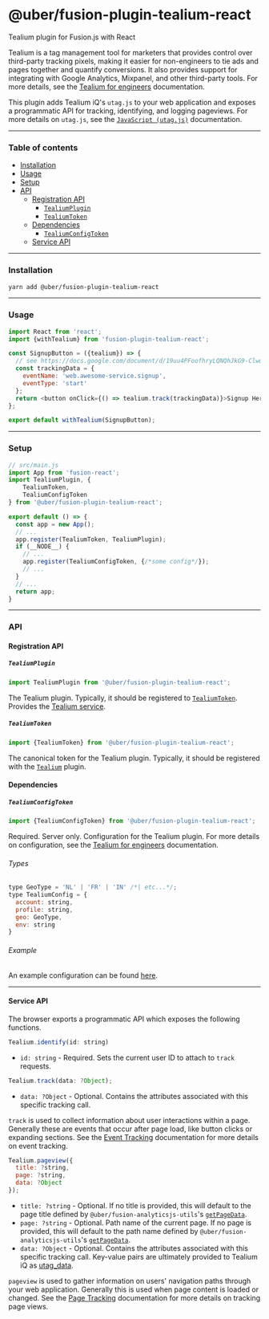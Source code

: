 # @uber/fusion-plugin-tealium-react

Tealium plugin for Fusion.js with React

Tealium is a tag management tool for marketers that provides control over third-party tracking pixels, making it easier for non-engineers to tie ads and pages together and quantify conversions.  It also provides support for integrating with Google Analytics, Mixpanel, and other third-party tools.  For more details, see the [Tealium for engineers](https://code.uberinternal.com/w/tealium/) documentation.

This plugin adds Tealium iQ's `utag.js` to your web application and exposes a programmatic API for tracking, identifying, and logging pageviews.  For more details on `utag.js`, see the [`JavaScript (utag.js)`](https://community.tealiumiq.com/t5/JavaScript-utag-js/tkb-p/utag) documentation.

------

### Table of contents

- [Installation](#installation)
- [Usage](#usage)
- [Setup](#setup)
- [API](#api)
  - [Registration API](#registration-api)
    - [`TealiumPlugin`](#tealiumplugin)
    - [`TealiumToken`](#tealiumtoken)
  - [Dependencies](#dependencies)
    - [`TealiumConfigToken`](#tealiumconfigtoken)
  - [Service API](#service-api)

------

### Installation

```sh
yarn add @uber/fusion-plugin-tealium-react
```

------

### Usage

```js
import React from 'react';
import {withTealium} from 'fusion-plugin-tealium-react';

const SignupButton = ({tealium}) => {
  // see https://docs.google.com/document/d/19uu4PFoofhryLQNQhJkG9-ClwqgPUl8m_MCTCiIgLi8
  const trackingData = {
    eventName: 'web.awesome-service.signup',
    eventType: 'start'
  };
  return <button onClick={() => tealium.track(trackingData)}>Signup Here</button>;
};

export default withTealium(SignupButton);
```

------

### Setup

```js
// src/main.js
import App from 'fusion-react';
import TealiumPlugin, {
    TealiumToken,
    TealiumConfigToken
} from '@uber/fusion-plugin-tealium-react';

export default () => {
  const app = new App();
  // ...
  app.register(TealiumToken, TealiumPlugin);
  if (__NODE__) {
    // ...
    app.register(TealiumConfigToken, {/*some config*/});
    // ...
  }
  // ...
  return app;
}
```

------

### API

#### Registration API

##### `TealiumPlugin`

```js
import TealiumPlugin from '@uber/fusion-plugin-tealium-react';
```

The Tealium plugin. Typically, it should be registered to [`TealiumToken`](#TealiumToken). Provides the [Tealium service](#service-api).

##### `TealiumToken`

```js
import {TealiumToken} from '@uber/fusion-plugin-tealium-react';
```

The canonical token for the Tealium plugin. Typically, it should be registered with the [`Tealium`](#TealiumPlugin) plugin.

#### Dependencies

##### `TealiumConfigToken`

```js
import {TealiumConfigToken} from '@uber/fusion-plugin-tealium-react';
```

Required.  Server only.  Configuration for the Tealium plugin.  For more details on configuration, see the [Tealium for engineers](https://code.uberinternal.com/w/tealium/) documentation.

###### Types

```js
type GeoType = 'NL' | 'FR' | 'IN' /*| etc...*/;
type TealiumConfig = {
  account: string,
  profile: string,
  geo: GeoType,
  env: string
}
```

###### Example

An example configuration can be found [here](https://code.uberinternal.com/D645395).

------

#### Service API

The browser exports a programmatic API which exposes the following functions.

```js
Tealium.identify(id: string)
```

- `id: string` - Required.  Sets the current user ID to attach to `track` requests.

```js
Tealium.track(data: ?Object);
```

- `data: ?Object` - Optional.  Contains the attributes associated with this specific tracking call.

`track` is used to collect information about user interactions within a page.  Generally these are events that occur after page load, like button clicks or expanding sections.  See the [Event Tracking](https://community.tealiumiq.com/t5/JavaScript-utag-js/Event-Tracking/ta-p/15588) documentation for more details on event tracking.

```js
Tealium.pageview({
  title: ?string,
  page: ?string,
  data: ?Object
});
```

- `title: ?string` - Optional.  If no title is provided, this will default to the page title defined by `@uber/fusion-analyticsjs-utils`'s [`getPageData`](https://code.uberinternal.com/diffusion/WEFUSPF/browse/master/src/utilities/page-data.js$15).
- `page: ?string` - Optional.  Path name of the current page.  If no page is provided, this will default to the path name defined by `@uber/fusion-analyticsjs-utils`'s [`getPageData`](https://code.uberinternal.com/diffusion/WEFUSPF/browse/master/src/utilities/page-data.js$13).
- `data: ?Object` - Optional.  Contains the attributes associated with this specific tracking call.  Key-value pairs are ultimately provided to Tealium iQ as [utag_data](https://community.tealiumiq.com/t5/JavaScript-utag-js/How-utag-data-works/ta-p/15369).

`pageview` is used to gather information on users' navigation paths through your web application.  Generally this is used when page content is loaded or changed.  See the [Page Tracking](https://community.tealiumiq.com/t5/JavaScript-utag-js/Page-Tracking/ta-p/15563) documentation for more details on tracking page views.
